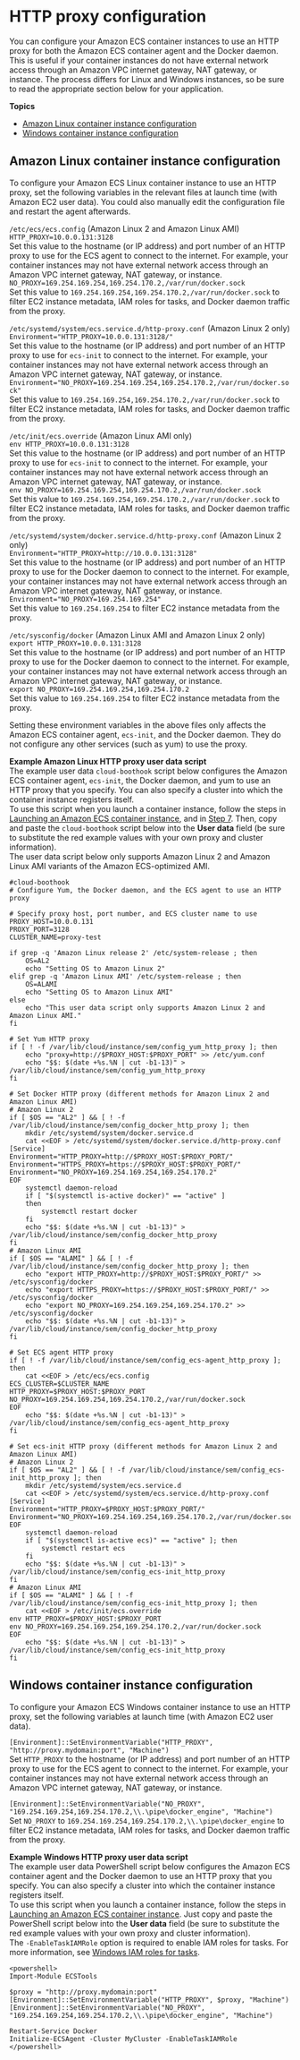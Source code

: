# HTTP proxy configuration<a name="http_proxy_config"></a>

You can configure your Amazon ECS container instances to use an HTTP proxy for both the Amazon ECS container agent and the Docker daemon\. This is useful if your container instances do not have external network access through an Amazon VPC internet gateway, NAT gateway, or instance\. The process differs for Linux and Windows instances, so be sure to read the appropriate section below for your application\.

**Topics**
+ [Amazon Linux container instance configuration](#linux-proxy)
+ [Windows container instance configuration](#windows-proxy)

## Amazon Linux container instance configuration<a name="linux-proxy"></a>

To configure your Amazon ECS Linux container instance to use an HTTP proxy, set the following variables in the relevant files at launch time \(with Amazon EC2 user data\)\. You could also manually edit the configuration file and restart the agent afterwards\.

`/etc/ecs/ecs.config` \(Amazon Linux 2 and Amazon Linux AMI\)    
`HTTP_PROXY=10.0.0.131:3128`  
Set this value to the hostname \(or IP address\) and port number of an HTTP proxy to use for the ECS agent to connect to the internet\. For example, your container instances may not have external network access through an Amazon VPC internet gateway, NAT gateway, or instance\.  
`NO_PROXY=169.254.169.254,169.254.170.2,/var/run/docker.sock`  
Set this value to `169.254.169.254,169.254.170.2,/var/run/docker.sock` to filter EC2 instance metadata, IAM roles for tasks, and Docker daemon traffic from the proxy\. 

`/etc/systemd/system/ecs.service.d/http-proxy.conf` \(Amazon Linux 2 only\)    
`Environment="HTTP_PROXY=10.0.0.131:3128/"`  
Set this value to the hostname \(or IP address\) and port number of an HTTP proxy to use for `ecs-init` to connect to the internet\. For example, your container instances may not have external network access through an Amazon VPC internet gateway, NAT gateway, or instance\.  
`Environment="NO_PROXY=169.254.169.254,169.254.170.2,/var/run/docker.sock"`  
Set this value to `169.254.169.254,169.254.170.2,/var/run/docker.sock` to filter EC2 instance metadata, IAM roles for tasks, and Docker daemon traffic from the proxy\. 

`/etc/init/ecs.override` \(Amazon Linux AMI only\)    
`env HTTP_PROXY=10.0.0.131:3128`  
Set this value to the hostname \(or IP address\) and port number of an HTTP proxy to use for `ecs-init` to connect to the internet\. For example, your container instances may not have external network access through an Amazon VPC internet gateway, NAT gateway, or instance\.  
`env NO_PROXY=169.254.169.254,169.254.170.2,/var/run/docker.sock`  
Set this value to `169.254.169.254,169.254.170.2,/var/run/docker.sock` to filter EC2 instance metadata, IAM roles for tasks, and Docker daemon traffic from the proxy\. 

`/etc/systemd/system/docker.service.d/http-proxy.conf` \(Amazon Linux 2 only\)    
`Environment="HTTP_PROXY=http://10.0.0.131:3128"`  
Set this value to the hostname \(or IP address\) and port number of an HTTP proxy to use for the Docker daemon to connect to the internet\. For example, your container instances may not have external network access through an Amazon VPC internet gateway, NAT gateway, or instance\.  
`Environment="NO_PROXY=169.254.169.254"`  
Set this value to `169.254.169.254` to filter EC2 instance metadata from the proxy\. 

`/etc/sysconfig/docker` \(Amazon Linux AMI and Amazon Linux 2 only\)    
`export HTTP_PROXY=10.0.0.131:3128`  
Set this value to the hostname \(or IP address\) and port number of an HTTP proxy to use for the Docker daemon to connect to the internet\. For example, your container instances may not have external network access through an Amazon VPC internet gateway, NAT gateway, or instance\.  
`export NO_PROXY=169.254.169.254,169.254.170.2`  
Set this value to `169.254.169.254` to filter EC2 instance metadata from the proxy\. 

Setting these environment variables in the above files only affects the Amazon ECS container agent, `ecs-init`, and the Docker daemon\. They do not configure any other services \(such as yum\) to use the proxy\.

**Example Amazon Linux HTTP proxy user data script**  
The example user data `cloud-boothook` script below configures the Amazon ECS container agent, `ecs-init`, the Docker daemon, and yum to use an HTTP proxy that you specify\. You can also specify a cluster into which the container instance registers itself\.  
To use this script when you launch a container instance, follow the steps in [Launching an Amazon ECS container instance](launch_container_instance.md), and in [Step 7](launch_container_instance.md#instance-launch-user-data-step)\. Then, copy and paste the `cloud-boothook` script below into the **User data** field \(be sure to substitute the red example values with your own proxy and cluster information\)\.  
The user data script below only supports Amazon Linux 2 and Amazon Linux AMI variants of the Amazon ECS\-optimized AMI\.

```
#cloud-boothook
# Configure Yum, the Docker daemon, and the ECS agent to use an HTTP proxy

# Specify proxy host, port number, and ECS cluster name to use
PROXY_HOST=10.0.0.131
PROXY_PORT=3128
CLUSTER_NAME=proxy-test

if grep -q 'Amazon Linux release 2' /etc/system-release ; then
    OS=AL2
    echo "Setting OS to Amazon Linux 2"
elif grep -q 'Amazon Linux AMI' /etc/system-release ; then
    OS=ALAMI
    echo "Setting OS to Amazon Linux AMI"
else
    echo "This user data script only supports Amazon Linux 2 and Amazon Linux AMI."
fi

# Set Yum HTTP proxy
if [ ! -f /var/lib/cloud/instance/sem/config_yum_http_proxy ]; then
    echo "proxy=http://$PROXY_HOST:$PROXY_PORT" >> /etc/yum.conf
    echo "$$: $(date +%s.%N | cut -b1-13)" > /var/lib/cloud/instance/sem/config_yum_http_proxy
fi

# Set Docker HTTP proxy (different methods for Amazon Linux 2 and Amazon Linux AMI)
# Amazon Linux 2
if [ $OS == "AL2" ] && [ ! -f /var/lib/cloud/instance/sem/config_docker_http_proxy ]; then
    mkdir /etc/systemd/system/docker.service.d
    cat <<EOF > /etc/systemd/system/docker.service.d/http-proxy.conf
[Service]
Environment="HTTP_PROXY=http://$PROXY_HOST:$PROXY_PORT/"
Environment="HTTPS_PROXY=https://$PROXY_HOST:$PROXY_PORT/"
Environment="NO_PROXY=169.254.169.254,169.254.170.2"
EOF
    systemctl daemon-reload
    if [ "$(systemctl is-active docker)" == "active" ] 
    then 
        systemctl restart docker
    fi 
    echo "$$: $(date +%s.%N | cut -b1-13)" > /var/lib/cloud/instance/sem/config_docker_http_proxy
fi
# Amazon Linux AMI
if [ $OS == "ALAMI" ] && [ ! -f /var/lib/cloud/instance/sem/config_docker_http_proxy ]; then
    echo "export HTTP_PROXY=http://$PROXY_HOST:$PROXY_PORT/" >> /etc/sysconfig/docker
    echo "export HTTPS_PROXY=https://$PROXY_HOST:$PROXY_PORT/" >> /etc/sysconfig/docker
    echo "export NO_PROXY=169.254.169.254,169.254.170.2" >> /etc/sysconfig/docker
    echo "$$: $(date +%s.%N | cut -b1-13)" > /var/lib/cloud/instance/sem/config_docker_http_proxy
fi

# Set ECS agent HTTP proxy
if [ ! -f /var/lib/cloud/instance/sem/config_ecs-agent_http_proxy ]; then
    cat <<EOF > /etc/ecs/ecs.config
ECS_CLUSTER=$CLUSTER_NAME
HTTP_PROXY=$PROXY_HOST:$PROXY_PORT
NO_PROXY=169.254.169.254,169.254.170.2,/var/run/docker.sock
EOF
    echo "$$: $(date +%s.%N | cut -b1-13)" > /var/lib/cloud/instance/sem/config_ecs-agent_http_proxy
fi

# Set ecs-init HTTP proxy (different methods for Amazon Linux 2 and Amazon Linux AMI)
# Amazon Linux 2
if [ $OS == "AL2" ] && [ ! -f /var/lib/cloud/instance/sem/config_ecs-init_http_proxy ]; then
    mkdir /etc/systemd/system/ecs.service.d
    cat <<EOF > /etc/systemd/system/ecs.service.d/http-proxy.conf
[Service]
Environment="HTTP_PROXY=$PROXY_HOST:$PROXY_PORT/"
Environment="NO_PROXY=169.254.169.254,169.254.170.2,/var/run/docker.sock"
EOF
    systemctl daemon-reload
    if [ "$(systemctl is-active ecs)" == "active" ]; then 
        systemctl restart ecs
    fi 
    echo "$$: $(date +%s.%N | cut -b1-13)" > /var/lib/cloud/instance/sem/config_ecs-init_http_proxy
fi
# Amazon Linux AMI
if [ $OS == "ALAMI" ] && [ ! -f /var/lib/cloud/instance/sem/config_ecs-init_http_proxy ]; then
    cat <<EOF > /etc/init/ecs.override
env HTTP_PROXY=$PROXY_HOST:$PROXY_PORT
env NO_PROXY=169.254.169.254,169.254.170.2,/var/run/docker.sock
EOF
    echo "$$: $(date +%s.%N | cut -b1-13)" > /var/lib/cloud/instance/sem/config_ecs-init_http_proxy
fi
```

## Windows container instance configuration<a name="windows-proxy"></a>

To configure your Amazon ECS Windows container instance to use an HTTP proxy, set the following variables at launch time \(with Amazon EC2 user data\)\.

`[Environment]::SetEnvironmentVariable("HTTP_PROXY", "http://proxy.mydomain:port", "Machine")`  
Set `HTTP_PROXY` to the hostname \(or IP address\) and port number of an HTTP proxy to use for the ECS agent to connect to the internet\. For example, your container instances may not have external network access through an Amazon VPC internet gateway, NAT gateway, or instance\.

`[Environment]::SetEnvironmentVariable("NO_PROXY", "169.254.169.254,169.254.170.2,\\.\pipe\docker_engine", "Machine")`  
Set `NO_PROXY` to `169.254.169.254,169.254.170.2,\\.\pipe\docker_engine` to filter EC2 instance metadata, IAM roles for tasks, and Docker daemon traffic from the proxy\. 

**Example Windows HTTP proxy user data script**  
The example user data PowerShell script below configures the Amazon ECS container agent and the Docker daemon to use an HTTP proxy that you specify\. You can also specify a cluster into which the container instance registers itself\.  
To use this script when you launch a container instance, follow the steps in [Launching an Amazon ECS container instance](launch_container_instance.md)\. Just copy and paste the PowerShell script below into the **User data** field \(be sure to substitute the red example values with your own proxy and cluster information\)\.  
The `-EnableTaskIAMRole` option is required to enable IAM roles for tasks\. For more information, see [Windows IAM roles for tasks](windows_task_IAM_roles.md)\.

```
<powershell>
Import-Module ECSTools

$proxy = "http://proxy.mydomain:port"
[Environment]::SetEnvironmentVariable("HTTP_PROXY", $proxy, "Machine")
[Environment]::SetEnvironmentVariable("NO_PROXY", "169.254.169.254,169.254.170.2,\\.\pipe\docker_engine", "Machine")

Restart-Service Docker
Initialize-ECSAgent -Cluster MyCluster -EnableTaskIAMRole
</powershell>
```